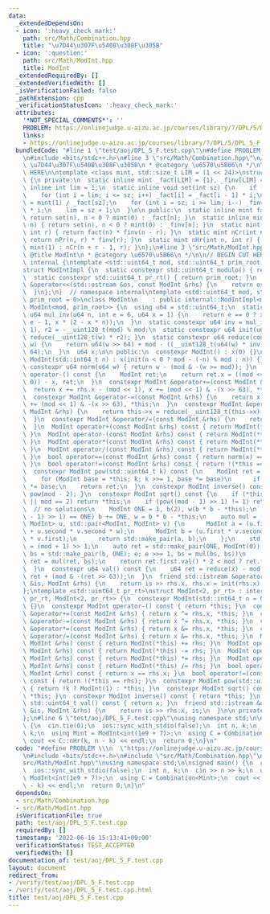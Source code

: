 ```yaml
---
data:
  _extendedDependsOn:
  - icon: ':heavy_check_mark:'
    path: src/Math/Combination.hpp
    title: "\u7D44\u307F\u5408\u308F\u305B"
  - icon: ':question:'
    path: src/Math/ModInt.hpp
    title: ModInt
  _extendedRequiredBy: []
  _extendedVerifiedWith: []
  _isVerificationFailed: false
  _pathExtension: cpp
  _verificationStatusIcon: ':heavy_check_mark:'
  attributes:
    '*NOT_SPECIAL_COMMENTS*': ''
    PROBLEM: https://onlinejudge.u-aizu.ac.jp/courses/library/7/DPL/5/DPL_5_F
    links:
    - https://onlinejudge.u-aizu.ac.jp/courses/library/7/DPL/5/DPL_5_F
  bundledCode: "#line 1 \"test/aoj/DPL_5_F.test.cpp\"\n#define PROBLEM \\\n  \"https://onlinejudge.u-aizu.ac.jp/courses/library/7/DPL/5/DPL_5_F\"\
    \n#include <bits/stdc++.h>\n#line 3 \"src/Math/Combination.hpp\"\n/**\n * @title\
    \ \u7D44\u307F\u5408\u308F\u305B\n * @category \u6570\u5B66\n */\n\n// BEGIN CUT\
    \ HERE\n\ntemplate <class mint, std::size_t LIM = (1 << 24)>\nstruct Combination\
    \ {\n private:\n  static inline mint _fact[LIM] = {1}, _finv[LIM] = {1};\n  static\
    \ inline int lim = 1;\n  static inline void set(int sz) {\n    if (lim > sz) return;\n\
    \    for (int i = lim; i <= sz; i++) _fact[i] = _fact[i - 1] * i;\n    _finv[sz]\
    \ = mint(1) / _fact[sz];\n    for (int i = sz; i >= lim; i--) _finv[i - 1] = _finv[i]\
    \ * i;\n    lim = sz + 1;\n  }\n\n public:\n  static inline mint fact(int n) {\
    \ return set(n), n < 0 ? mint(0) : _fact[n]; }\n  static inline mint finv(int\
    \ n) { return set(n), n < 0 ? mint(0) : _finv[n]; }\n  static mint nPr(int n,\
    \ int r) { return fact(n) * finv(n - r); }\n  static mint nCr(int n, int r) {\
    \ return nPr(n, r) * finv(r); }\n  static mint nHr(int n, int r) { return !r ?\
    \ mint(1) : nCr(n + r - 1, r); }\n};\n#line 3 \"src/Math/ModInt.hpp\"\n/**\n *\
    \ @title ModInt\n * @category \u6570\u5B66\n */\n\n// BEGIN CUT HERE\nnamespace\
    \ internal {\ntemplate <std::uint64_t mod, std::uint64_t prim_root, class ModInt>\n\
    struct ModIntImpl {\n  static constexpr std::uint64_t modulo() { return mod; }\n\
    \  static constexpr std::uint64_t pr_rt() { return prim_root; }\n  friend std::ostream\
    \ &operator<<(std::ostream &os, const ModInt &rhs) {\n    return os << rhs.val();\n\
    \  }\n};\n}  // namespace internal\ntemplate <std::uint64_t mod, std::uint64_t\
    \ prim_root = 0>\nclass ModInt\n    : public internal::ModIntImpl<mod, prim_root,\
    \ ModInt<mod, prim_root>> {\n  using u64 = std::uint64_t;\n  static constexpr\
    \ u64 mul_inv(u64 n, int e = 6, u64 x = 1) {\n    return e == 0 ? x : mul_inv(n,\
    \ e - 1, x * (2 - x * n));\n  }\n  static constexpr u64 inv = mul_inv(mod, 6,\
    \ 1), r2 = -__uint128_t(mod) % mod;\n  static constexpr u64 init(u64 w) { return\
    \ reduce(__uint128_t(w) * r2); }\n  static constexpr u64 reduce(const __uint128_t\
    \ w) {\n    return u64(w >> 64) + mod - ((__uint128_t(u64(w) * inv) * mod) >>\
    \ 64);\n  }\n  u64 x;\n\n public:\n  constexpr ModInt() : x(0) {}\n  constexpr\
    \ ModInt(std::int64_t n) : x(init(n < 0 ? mod - (-n) % mod : n)) {}\n  static\
    \ constexpr u64 norm(u64 w) { return w - (mod & -(w >= mod)); }\n  constexpr ModInt\
    \ operator-() const {\n    ModInt ret;\n    return ret.x = ((mod << 1) & -(x !=\
    \ 0)) - x, ret;\n  }\n  constexpr ModInt &operator+=(const ModInt &rhs) {\n  \
    \  return x += rhs.x - (mod << 1), x += (mod << 1) & -(x >> 63), *this;\n  }\n\
    \  constexpr ModInt &operator-=(const ModInt &rhs) {\n    return x -= rhs.x, x\
    \ += (mod << 1) & -(x >> 63), *this;\n  }\n  constexpr ModInt &operator*=(const\
    \ ModInt &rhs) {\n    return this->x = reduce(__uint128_t(this->x) * rhs.x), *this;\n\
    \  }\n  constexpr ModInt &operator/=(const ModInt &rhs) {\n    return this->operator*=(rhs.inverse());\n\
    \  }\n  ModInt operator+(const ModInt &rhs) const { return ModInt(*this) += rhs;\
    \ }\n  ModInt operator-(const ModInt &rhs) const { return ModInt(*this) -= rhs;\
    \ }\n  ModInt operator*(const ModInt &rhs) const { return ModInt(*this) *= rhs;\
    \ }\n  ModInt operator/(const ModInt &rhs) const { return ModInt(*this) /= rhs;\
    \ }\n  bool operator==(const ModInt &rhs) const { return norm(x) == norm(rhs.x);\
    \ }\n  bool operator!=(const ModInt &rhs) const { return !(*this == rhs); }\n\
    \  constexpr ModInt pow(std::uint64_t k) const {\n    ModInt ret = ModInt(1);\n\
    \    for (ModInt base = *this; k; k >>= 1, base *= base)\n      if (k & 1) ret\
    \ *= base;\n    return ret;\n  }\n  constexpr ModInt inverse() const { return\
    \ pow(mod - 2); }\n  constexpr ModInt sqrt() const {\n    if (*this == ModInt(0)\
    \ || mod == 2) return *this;\n    if (pow((mod - 1) >> 1) != 1) return ModInt(0);\
    \  // no solutions\n    ModInt ONE = 1, b(2), w(b * b - *this);\n    while (w.pow((mod\
    \ - 1) >> 1) == ONE) b += ONE, w = b * b - *this;\n    auto mul = [&](std::pair<ModInt,\
    \ ModInt> u, std::pair<ModInt, ModInt> v) {\n      ModInt a = (u.first * v.first\
    \ + u.second * v.second * w);\n      ModInt b = (u.first * v.second + u.second\
    \ * v.first);\n      return std::make_pair(a, b);\n    };\n    std::uint64_t e\
    \ = (mod + 1) >> 1;\n    auto ret = std::make_pair(ONE, ModInt(0));\n    for (auto\
    \ bs = std::make_pair(b, ONE); e; e >>= 1, bs = mul(bs, bs))\n      if (e & 1)\
    \ ret = mul(ret, bs);\n    return ret.first.val() * 2 < mod ? ret.first : -ret.first;\n\
    \  }\n  constexpr u64 val() const {\n    u64 ret = reduce(x) - mod;\n    return\
    \ ret + (mod & -(ret >> 63));\n  }\n  friend std::istream &operator>>(std::istream\
    \ &is, ModInt &rhs) {\n    return is >> rhs.x, rhs.x = init(rhs.x), is;\n  }\n\
    };\ntemplate <std::uint64_t pr_rt>\nstruct ModInt<2, pr_rt> : internal::ModIntImpl<2,\
    \ pr_rt, ModInt<2, pr_rt>> {\n  constexpr ModInt(std::int64_t n = 0) : x(n & 1)\
    \ {}\n  constexpr ModInt operator-() const { return *this; }\n  constexpr ModInt\
    \ &operator+=(const ModInt &rhs) { return x ^= rhs.x, *this; }\n  constexpr ModInt\
    \ &operator-=(const ModInt &rhs) { return x ^= rhs.x, *this; }\n  constexpr ModInt\
    \ &operator*=(const ModInt &rhs) { return x &= rhs.x, *this; }\n  constexpr ModInt\
    \ &operator/=(const ModInt &rhs) { return x &= rhs.x, *this; }\n  ModInt operator+(const\
    \ ModInt &rhs) const { return ModInt(*this) += rhs; }\n  ModInt operator-(const\
    \ ModInt &rhs) const { return ModInt(*this) -= rhs; }\n  ModInt operator*(const\
    \ ModInt &rhs) const { return ModInt(*this) *= rhs; }\n  ModInt operator/(const\
    \ ModInt &rhs) const { return ModInt(*this) /= rhs; }\n  bool operator==(const\
    \ ModInt &rhs) const { return x == rhs.x; }\n  bool operator!=(const ModInt &rhs)\
    \ const { return !(*this == rhs); }\n  constexpr ModInt pow(std::uint64_t k) const\
    \ { return !k ? ModInt(1) : *this; }\n  constexpr ModInt sqrt() const { return\
    \ *this; }\n  constexpr ModInt inverse() const { return *this; }\n  constexpr\
    \ std::uint64_t val() const { return x; }\n  friend std::istream &operator>>(std::istream\
    \ &is, ModInt &rhs) {\n    return is >> rhs.x, is;\n  }\n\n private:\n  bool x;\n\
    };\n#line 6 \"test/aoj/DPL_5_F.test.cpp\"\nusing namespace std;\n\nsigned main()\
    \ {\n  cin.tie(0);\n  ios::sync_with_stdio(false);\n  int n, k;\n  cin >> n >>\
    \ k;\n  using Mint = ModInt<int(1e9 + 7)>;\n  using C = Combination<Mint>;\n \
    \ cout << C::nHr(k, n - k) << endl;\n  return 0;\n}\n"
  code: "#define PROBLEM \\\n  \"https://onlinejudge.u-aizu.ac.jp/courses/library/7/DPL/5/DPL_5_F\"\
    \n#include <bits/stdc++.h>\n#include \"src/Math/Combination.hpp\"\n#include \"\
    src/Math/ModInt.hpp\"\nusing namespace std;\n\nsigned main() {\n  cin.tie(0);\n\
    \  ios::sync_with_stdio(false);\n  int n, k;\n  cin >> n >> k;\n  using Mint =\
    \ ModInt<int(1e9 + 7)>;\n  using C = Combination<Mint>;\n  cout << C::nHr(k, n\
    \ - k) << endl;\n  return 0;\n}\n"
  dependsOn:
  - src/Math/Combination.hpp
  - src/Math/ModInt.hpp
  isVerificationFile: true
  path: test/aoj/DPL_5_F.test.cpp
  requiredBy: []
  timestamp: '2022-06-16 15:13:41+09:00'
  verificationStatus: TEST_ACCEPTED
  verifiedWith: []
documentation_of: test/aoj/DPL_5_F.test.cpp
layout: document
redirect_from:
- /verify/test/aoj/DPL_5_F.test.cpp
- /verify/test/aoj/DPL_5_F.test.cpp.html
title: test/aoj/DPL_5_F.test.cpp
---
```

